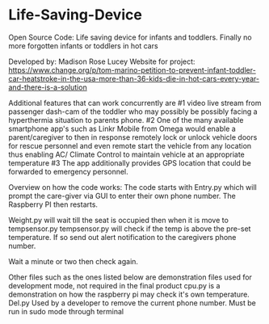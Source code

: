# Life-Saving-Device
Open Source Code: Life saving device for infants and toddlers. Finally no more forgotten infants or toddlers in hot cars

Developed by: Madison Rose Lucey
Website for project: https://www.change.org/p/tom-marino-petition-to-prevent-infant-toddler-car-heatstroke-in-the-usa-more-than-36-kids-die-in-hot-cars-every-year-and-there-is-a-solution

Additional features that can work concurrently are 
#1 video live stream from passenger dash-cam of the toddler who may possibly be possibly facing a hyperthermia situation to parents phone. 
#2 One of the many available smartphone app's such as Linkr Mobile from Omega would enable a parent/caregiver to then in response remotely lock or unlock vehicle doors for rescue personnel and even remote start the vehicle from any location thus enabling AC/ Climate Control to maintain vehicle at an appropriate temperature 
#3 The app additionally provides GPS location that could be forwarded to emergency personnel.


Overview on how the code works: 
The code starts with Entry.py which will prompt the care-giver via GUI to enter their own phone number. The Raspberry PI then restarts.

Weight.py will wait till the seat is occupied then when it is move to tempsensor.py
tempsensor.py will check if the temp is above the pre-set temperature. If so send out alert notification to the caregivers phone number.

Wait a minute or two then check again.


Other files such as the ones listed below are demonstration files used for development mode, not required in the final product
cpu.py is a demonstration on how the raspberry pi may check it's own temperature.
Del.py Used by a developer to remove the current phone number. Must be run in sudo mode through terminal